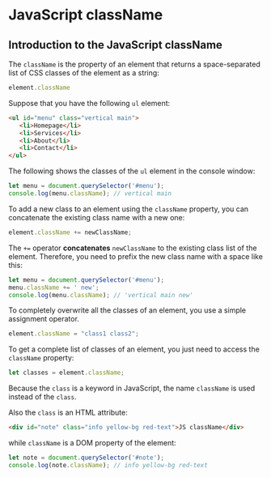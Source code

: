 # JavaScript className

## Introduction to the JavaScript className

The `className` is the property of an element that returns a space-separated list of CSS classes of the element as a string:

```js
element.className
```

Suppose that you have the following `ul` element:

```html
<ul id="menu" class="vertical main">
   <li>Homepage</li>
   <li>Services</li>
   <li>About</li>
   <li>Contact</li>
</ul>
```

The following shows the classes of the `ul` element in the console window:

```js
let menu = document.querySelector('#menu');
console.log(menu.className); // vertical main
```

To add a new class to an element using the `className` property, you can concatenate the existing class name with a new one:

```js
element.className += newClassName; 
```

The `+=` operator **concatenates** `newClassName` to the existing class list of the element. Therefore, you need to prefix the new class name with a space like this:

```js
let menu = document.querySelector('#menu');
menu.className += ' new';
console.log(menu.className); // 'vertical main new'
```

To completely overwrite all the classes of an element, you use a simple assignment operator.

```js
element.className = "class1 class2";
```

To get a complete list of classes of an element, you just need to access the `className` property:

```js
let classes = element.className;
```

Because the `class` is a keyword in JavaScript, the name `className` is used instead of the `class`.

Also the `class` is an HTML attribute:

```html
<div id="note" class="info yellow-bg red-text">JS className</div>
```

while `className` is a DOM property of the element:

```js
let note = document.querySelector('#note');
console.log(note.className); // info yellow-bg red-text
```